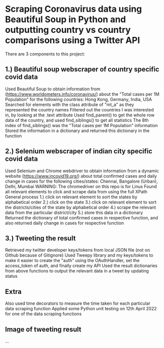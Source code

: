 # Scraping Coronavirus data using Beautiful Soup in Python and outputting country vs country comparisons using a Twitter API

There are 3 components to this project:

## 1.) Beautiful soup webscraper of country specific covid data
Used Beautiful Soup to obtain information from (https://www.worldometers.info/coronavirus/) about the "Total cases per 1M Population" for the following countries: Hong Kong, Germany, India, USA
Searched for elements with the class attribute of "mt_a" as they represented the country names
Filtered out the countries I was interested in, by looking at the .text attribute
Used find_parent() to get the whole row data of the country, and used find_siblings() to get all statistics
The 8th index of find_siblings() was the "Total cases per 1M Population" information
Stored the information in a dictionary and returned this dictionary in the function 

## 2.) Selenium webscraper of indian city specific covid data
Used Selenium and Chrome webdriver to obtain information from a dynamic website (https://www.incovid19.org/) about total confirmed cases and daily change in cases for the following cities/states:
Chennai, Bangalore (Urban), Delhi, Mumbai
WARNING: The chromedriver on this repo is for Linux
Found all relevant elements to click and scrape data from using the full XPath 
General process
1.) click on relevant element to sort the states by alphabetical order
2.) click on the state
3.) click on relevant element to sort the districts/cities of the state by alphabetical order
4.) scrape the relevant data from the particular district/city
5.) store this data in a dictionary
Returned the dictionary of total confirmed cases in respective function, and also returned daily change in cases for respective function

## 3.) Tweeting the result
Retrieved my twitter developer keys/tokens from local JSON file (not on Github because of Gitignore)
Used Tweepy library and my keys/tokens to make it easier to create the "auth" using the OAuthHandler, set the access_token of auth, and finally create my API
Used the result dictionaries from above functions to output the relevant data in a tweet by updating status

## Extra
Also used time decorators to measure the time taken for each particular data scraping function
Applied some Python unit testing on 12th April 2022 for one of the data scraping functions




## Image of tweeting result
...